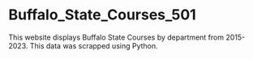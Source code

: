 # Buffalo_State_Courses_501
This website displays Buffalo State Courses by department from 2015-2023. This data was scrapped using Python.

